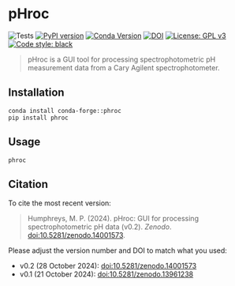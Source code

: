 # pHroc

![Tests](https://github.com/mvdh7/phroc/workflows/Tests/badge.svg)
[![PyPI version](https://img.shields.io/pypi/v/phroc.svg?style=popout)](https://pypi.org/project/phroc/)
[![Conda Version](https://img.shields.io/conda/vn/conda-forge/phroc.svg)](https://anaconda.org/conda-forge/phroc)
[![DOI](https://img.shields.io/badge/DOI-10.5281%2Fzenodo.13961237-informational)](https://doi.org/10.5281/zenodo.13961237)
[![License: GPL v3](https://img.shields.io/badge/License-GPLv3-blue.svg)](https://www.gnu.org/licenses/gpl-3.0)
[![Code style: black](https://img.shields.io/badge/code%20style-black-000000.svg)](https://github.com/psf/black)

> pHroc is a GUI tool for processing spectrophotometric pH measurement data from a Cary Agilent spectrophotometer.

## Installation

    conda install conda-forge::phroc
    pip install phroc

## Usage

    phroc

## Citation

To cite the most recent version:

> Humphreys, M. P. (2024). pHroc: GUI for processing spectrophotometric pH data (v0.2).  *Zenodo*.  [doi:10.5281/zenodo.14001573](https://doi.org/10.5281/zenodo.14001573).

Please adjust the version number and DOI to match what you used:

  * v0.2 (28 October 2024): [doi:10.5281/zenodo.14001573](https://doi.org/10.5281/zenodo.14001573)
  * v0.1 (21 October 2024): [doi:10.5281/zenodo.13961238](https://doi.org/10.5281/zenodo.13961238)
